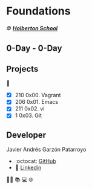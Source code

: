 # Foundations
###### :copyright: **[Holberton School](https://www.holbertonschool.com/)**
## 0-Day - 0-Day

## Projects
:open_file_folder:
* [x] 210 0x00. Vagrant
* [x] 206 0x01. Emacs
* [x] 211 0x02. vi
* [x]   1 0x03. Git

## Developer
Javier Andrés Garzón Patarroyo
- :octocat: [GitHub](https://github.com/javierandresgp/)
- :link: [Linkedin](https://www.linkedin.com/in/javierandresgp/)

:man_technologist: :books: :computer: :globe_with_meridians:
